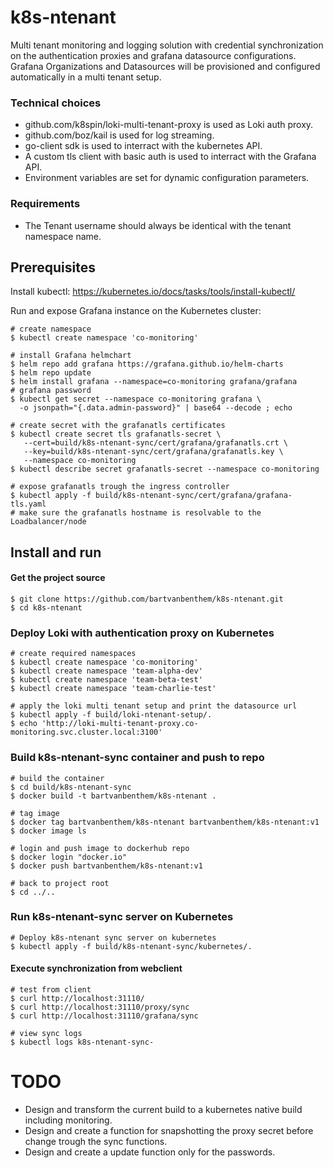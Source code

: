 # k8s-ntenant
Multi tenant monitoring and logging solution with credential synchronization on the authentication proxies and grafana datasource configurations. Grafana Organizations and Datasources will be provisioned and configured automatically in a multi tenant setup.

### Technical choices
* github.com/k8spin/loki-multi-tenant-proxy is used as Loki auth proxy.
* github.com/boz/kail is used for log streaming.
* go-client sdk is used to interract with the kubernetes API.
* A custom tls client with basic auth is used to interract with the Grafana API.
* Environment variables are set for dynamic configuration parameters.

### Requirements
* The Tenant username should always be identical with the tenant namespace name.

## Prerequisites
Install kubectl: https://kubernetes.io/docs/tasks/tools/install-kubectl/

Run and expose Grafana instance on the Kubernetes cluster:
```shell
# create namespace
$ kubectl create namespace 'co-monitoring'

# install Grafana helmchart
$ helm repo add grafana https://grafana.github.io/helm-charts
$ helm repo update
$ helm install grafana --namespace=co-monitoring grafana/grafana
# grafana password
$ kubectl get secret --namespace co-monitoring grafana \
  -o jsonpath="{.data.admin-password}" | base64 --decode ; echo

# create secret with the grafanatls certificates
$ kubectl create secret tls grafanatls-secret \
   --cert=build/k8s-ntenant-sync/cert/grafana/grafanatls.crt \
   --key=build/k8s-ntenant-sync/cert/grafana/grafanatls.key \
   --namespace co-monitoring
$ kubectl describe secret grafanatls-secret --namespace co-monitoring

# expose grafanatls trough the ingress controller
$ kubectl apply -f build/k8s-ntenant-sync/cert/grafana/grafana-tls.yaml
# make sure the grafanatls hostname is resolvable to the Loadbalancer/node
```

## Install and run

#### Get the project source
```shell
$ git clone https://github.com/bartvanbenthem/k8s-ntenant.git
$ cd k8s-ntenant
```

### Deploy Loki with authentication proxy on Kubernetes
```shell
# create required namespaces
$ kubectl create namespace 'co-monitoring'
$ kubectl create namespace 'team-alpha-dev'
$ kubectl create namespace 'team-beta-test'
$ kubectl create namespace 'team-charlie-test'

# apply the loki multi tenant setup and print the datasource url
$ kubectl apply -f build/loki-ntenant-setup/.
$ echo 'http://loki-multi-tenant-proxy.co-monitoring.svc.cluster.local:3100'
```

### Build k8s-ntenant-sync container and push to repo
```shell
# build the container
$ cd build/k8s-ntenant-sync
$ docker build -t bartvanbenthem/k8s-ntenant .

# tag image
$ docker tag bartvanbenthem/k8s-ntenant bartvanbenthem/k8s-ntenant:v1
$ docker image ls

# login and push image to dockerhub repo
$ docker login "docker.io"
$ docker push bartvanbenthem/k8s-ntenant:v1

# back to project root
$ cd ../..
```

### Run k8s-ntenant-sync server on Kubernetes
```shell
# Deploy k8s-ntenant sync server on kubernetes
$ kubectl apply -f build/k8s-ntenant-sync/kubernetes/.
```

#### Execute synchronization from webclient
```shell
# test from client
$ curl http://localhost:31110/
$ curl http://localhost:31110/proxy/sync
$ curl http://localhost:31110/grafana/sync

# view sync logs
$ kubectl logs k8s-ntenant-sync-
```

# TODO
* Design and transform the current build to a kubernetes native build including monitoring.
* Design and create a function for snapshotting the proxy secret before change trough the sync functions.
* Design and create a update function only for the passwords.


